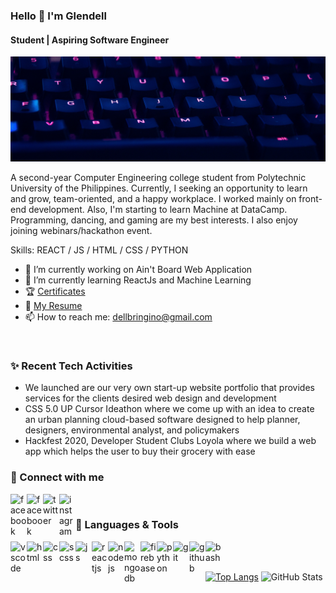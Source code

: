 ### Hello 👋 I'm Glendell
#### Student | Aspiring Software Engineer
![Front End Web Developer](https://github.com/glendell03/glendell03/blob/main/githubbanner.png)


A second-year Computer Engineering college student from Polytechnic University of the Philippines. Currently, I seeking an opportunity to learn and grow, team-oriented, and a happy workplace. I worked mainly on front-end development. Also, I'm starting to learn Machine at DataCamp. Programming, dancing, and gaming are my best interests. I also enjoy joining webinars/hackathon event. 

Skills: REACT / JS / HTML / CSS / PYTHON

- 🔭 I’m currently working on Ain't Board Web Application
- 🌱 I’m currently learning ReactJs and Machine Learning 
- 🏆 <a href="https://github.com/glendell03/Certificates">Certificates</a>
- 📃 <a href="https://drive.google.com/file/d/1QTNohc5OB1c0E7CXLmXuckDa3XnLLL6s/view?usp=sharing">My Resume</a>
- 📫 How to reach me: dellbringino@gmail.com
<br/>


### ✨ Recent Tech Activities

- We launched are our very own start-up website portfolio that provides services for the clients desired web design and development
- CSS 5.0 UP Cursor Ideathon where we come up with an idea to create an urban planning cloud-based software designed to help planner, designers, environmental analyst, and policymakers
- Hackfest 2020, Developer Student Clubs Loyola where we build a web app which helps the user to buy their grocery with ease


### 🔗 Connect with me

[<img align="left" width="26px" alt="facebook" src="https://img.icons8.com/fluent/344/linkedin.png" />][linkedin]
[<img align="left" width="26px" alt="facebook" src="https://img.icons8.com/fluent/344/facebook-new.png" />][facebook]
[<img align="left" width="26px" alt="twitter" src="https://img.icons8.com/fluent/344/twitter.png" />][twitter]
[<img align="left" width="26px" alt="instagram" src="https://img.icons8.com/fluent/344/instagram-new.png" />][instagram]
<br/>

### 🧰 Languages & Tools

<img align="left" width="26px" alt="vscode" src="https://img.icons8.com/fluent/2x/visual-studio-code-2019.png" />
<img align="left" width="26px" alt="html" src="https://img.icons8.com/color/2x/html-5.png" />
<img align="left" width="26px" alt="css" src="https://img.icons8.com/color/2x/css3.png" />
<img align="left" width="26px" alt="scss" src="https://www.flaticon.com/svg/static/icons/svg/919/919831.svg" />
<img align="left" width="26px" alt="js" src="https://img.icons8.com/color/2x/javascript.png" />
<img align="left" width="26px" alt="reactjs" src="https://img.icons8.com/color/2x/react-native.png" />
<img align="left" width="26px" alt="nodejs" src="https://img.icons8.com/color/2x/nodejs.png" />
<img align="left" width="26px" alt="mongodb" src="https://img.icons8.com/color/2x/mongodb.png" />
<img align="left" width="26px" alt="firebase" src="https://img.icons8.com/color/2x/firebase.png" />
<img align="left" width="26px" alt="python" src="https://img.icons8.com/color/2x/python.png" />
<img align="left" width="26px" alt="git" src="https://img.icons8.com/color/2x/git.png" />
<img align="left" width="26px" alt="github" src="https://img.icons8.com/fluent/2x/github.png" />
<img align="left" width="26px" alt="bash" src="https://img.icons8.com/fluent/2x/console.png" />

<br/>
<br/>


[<img alt="Top Langs" src="https://github-readme-stats-tau.vercel.app/api/top-langs/?username=glendell03&layout=compact" />][Github]
<img alt="GitHub Stats" height="165px" src="https://github-readme-stats-tau.vercel.app/api?username=glendell03&show_icons=true&count_private=true&title_color=e3fdfd&icon_color=c6fce5&text_color=fafafa&bg_color=15b7b9" />


[linkedin]: https://www.linkedin.com/in/glendell03/
[facebook]: https://www.facebook.com/glendell03/
[twitter]: https://twitter.com/glendell_
[instagram]: https://www.instagram.com/dev.glendell/?hl=en
[Github]: https://github.com/glendell03
[Certificates]: https://github.com/glendell03/Certificates
